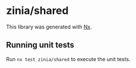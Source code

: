 # zinia/shared

This library was generated with [Nx](https://nx.dev).

## Running unit tests

Run `nx test zinia/shared` to execute the unit tests.
